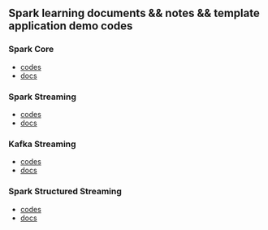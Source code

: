 ## Spark learning documents && notes && template application demo codes 

### Spark Core 
* [codes]()
* [docs](https://github.com/Kylin1027/spark-learning-repo/tree/master/documents/spark-core)

### Spark Streaming 
* [codes](https://github.com/Kylin1027/spark-learning-repo/tree/master/src/main/scala/com/spark/aimer/streaming)
* [docs](https://github.com/Kylin1027/spark-learning-repo/tree/master/documents/spark-streaming)

### Kafka Streaming 
* [codes]()
* [docs](https://github.com/Kylin1027/spark-learning-repo/tree/master/documents/kafka-streaming)

### Spark Structured Streaming 
* [codes](https://github.com/Kylin1027/spark-learning-repo/tree/master/src/main/scala/com/spark/aimer/structured)
* [docs](https://github.com/Kylin1027/spark-learning-repo/tree/master/documents/structured-streaming)
